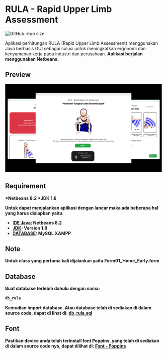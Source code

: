 # RULA - Rapid Upper Limb Assessment

![GitHub repo size](https://img.shields.io/github/repo-size/MuhDila/RULA-RapidUpperLimbAssessment)

Aplikasi perhitungan RULA (Rapid Upper Limb Assessment) menggunakan Java berbasis GUI sebagai 
solusi untuk meningkatkan ergonomi dan kenyamanan kerja pada industri dan perusahaan. <strong>Aplikasi berjalan menggunakan Netbeans.

## Preview

![screenshot](1.PETING!!/Preview.png)

## Requirement

  *Netbeans 8.2
  *JDK 1.8
  
  Untuk dapat menjalankan aplikasi dengan lancar maka ada beberapa hal yang harus disiapkan yaitu:
* [IDE Java]([https://example.com](https://downloadersystem.wordpress.com/windows/programming/netbeans-ide-8-2-download/)): Netbeans 8.2
* [JDK]([https://example.com](https://downloadersystem.wordpress.com/windows/programming/netbeans-ide-8-2-download/)): Version 1.8
* [DATABASE]([https://example.com](https://downloadersystem.wordpress.com/windows/programming/netbeans-ide-8-2-download/)): MySQL XAMPP
 
## Note
Untuk class yang pertama kali dijalankan yaitu <strong>Form01_Home_Early.form
 
## Database

Buat database terlebih dahulu dengan nama:
```bash
db_rula
```
Kemudian import database. Atau database telah di sediakan di dalam source code, dapat di lihat di:
[db_rula.sql](1.PETING!!/Database/db_rula.sql)

## Font

Pastikan device anda telah terinstall font Poppins, yang telah di sediakan di dalam source code nya, dapat dilihat di:
[Font - Poppins](1.PETING!!/Font/)
